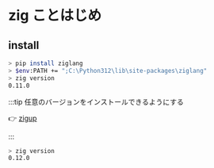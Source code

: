 # zig ことはじめ

## install

```sh title="powershell の例"
> pip install ziglang
> $env:PATH += ";C:\Python312\lib\site-packages\ziglang"
> zig version
0.11.0
```

:::tip 任意のバージョンをインストールできるようにする

👉 [zigup](/docs/zig_version/zigup)

:::

```sh
> zig version
0.12.0
```
